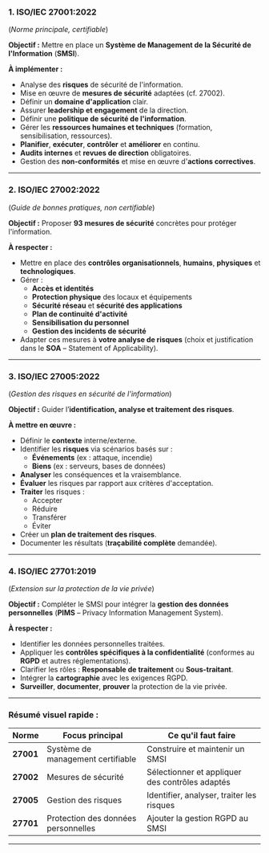 ### 1. **ISO/IEC 27001:2022**  
(*Norme principale, certifiable*)

**Objectif :** Mettre en place un **Système de Management de la Sécurité de l'Information** (**SMSI**).

**À implémenter :**
- Analyse des **risques** de sécurité de l'information.
- Mise en œuvre de **mesures de sécurité** adaptées (cf. 27002).
- Définir un **domaine d'application** clair.
- Assurer **leadership et engagement** de la direction.
- Définir une **politique de sécurité de l'information**.
- Gérer les **ressources humaines et techniques** (formation, sensibilisation, ressources).
- **Planifier**, **exécuter**, **contrôler** et **améliorer** en continu.
- **Audits internes** et **revues de direction** obligatoires.
- Gestion des **non-conformités** et mise en œuvre d'**actions correctives**.

---

### 2. **ISO/IEC 27002:2022**  
(*Guide de bonnes pratiques, non certifiable*)

**Objectif :** Proposer **93 mesures de sécurité** concrètes pour protéger l'information.

**À respecter :**
- Mettre en place des **contrôles organisationnels**, **humains**, **physiques** et **technologiques**.
- Gérer :
  - **Accès et identités**
  - **Protection physique** des locaux et équipements
  - **Sécurité réseau** et **sécurité des applications**
  - **Plan de continuité d'activité**
  - **Sensibilisation du personnel**
  - **Gestion des incidents de sécurité**
- Adapter ces mesures à **votre analyse de risques** (choix et justification dans le **SOA** – Statement of Applicability).

---

### 3. **ISO/IEC 27005:2022**  
(*Gestion des risques en sécurité de l'information*)

**Objectif :** Guider l’**identification, analyse et traitement des risques**.

**À mettre en œuvre :**
- Définir le **contexte** interne/externe.
- Identifier les **risques** via scénarios basés sur :
  - **Événements** (ex : attaque, incendie)
  - **Biens** (ex : serveurs, bases de données)
- **Analyser** les conséquences et la vraisemblance.
- **Évaluer** les risques par rapport aux critères d'acceptation.
- **Traiter** les risques :
  - Accepter
  - Réduire
  - Transférer
  - Éviter
- Créer un **plan de traitement des risques**.
- Documenter les résultats (**traçabilité complète** demandée).

---

### 4. **ISO/IEC 27701:2019**  
(*Extension sur la protection de la vie privée*)

**Objectif :** Compléter le SMSI pour intégrer la **gestion des données personnelles** (**PIMS** – Privacy Information Management System).

**À respecter :**
- Identifier les données personnelles traitées.
- Appliquer les **contrôles spécifiques à la confidentialité** (conformes au **RGPD** et autres réglementations).
- Clarifier les rôles : **Responsable de traitement** ou **Sous-traitant**.
- Intégrer la **cartographie** avec les exigences RGPD.
- **Surveiller**, **documenter**, **prouver** la protection de la vie privée.

---

### Résumé visuel rapide :  

| Norme           | Focus principal                       | Ce qu'il faut faire                                |
|-----------------|----------------------------------------|----------------------------------------------------|
| **27001**        | Système de management certifiable      | Construire et maintenir un SMSI                    |
| **27002**        | Mesures de sécurité                   | Sélectionner et appliquer des contrôles adaptés    |
| **27005**        | Gestion des risques                    | Identifier, analyser, traiter les risques          |
| **27701**        | Protection des données personnelles    | Ajouter la gestion RGPD au SMSI                     |

---
